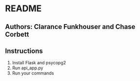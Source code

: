 # README

## Authors: Clarance Funkhouser and Chase Corbett

## Instructions
1. Install Flask and psycopg2
2. Run api_app.py
3. Run your commands
